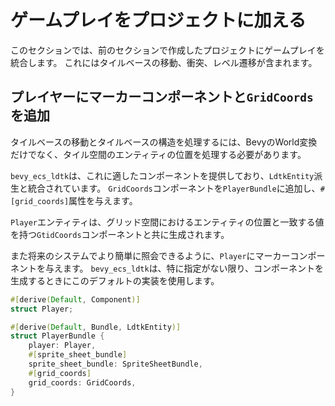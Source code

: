 # ゲームプレイをプロジェクトに加える

このセクションでは、前のセクションで作成したプロジェクトにゲームプレイを統合します。
これにはタイルベースの移動、衝突、レベル遷移が含まれます。

## プレイヤーにマーカーコンポーネントと`GridCoords`を追加

タイルベースの移動とタイルベースの構造を処理するには、BevyのWorld変換だけでなく、タイル空間のエンティティの位置を処理する必要があります。

`bevy_ecs_ldtk`は、これに適したコンポーネントを提供しており、`LdtkEntity`派生と統合されています。
`GridCoords`コンポーネントを`PlayerBundle`に追加し、`#[grid_coords]`属性を与えます。

`Player`エンティティは、グリッド空間におけるエンティティの位置と一致する値を持つ`GtidCoords`コンポーネントと共に生成されます。

また将来のシステムでより簡単に照会できるように、`Player`にマーカーコンポーネントを与えます。
`bevy_ecs_ldtk`は、特に指定がない限り、コンポーネントを生成するときにこのデフォルトの実装を使用します。

```rust
#[derive(Default, Component)]
struct Player;

#[derive(Default, Bundle, LdtkEntity)]
struct PlayerBundle {
    player: Player,
    #[sprite_sheet_bundle]
    sprite_sheet_bundle: SpriteSheetBundle,
    #[grid_coords]
    grid_coords: GridCoords,
}
```

